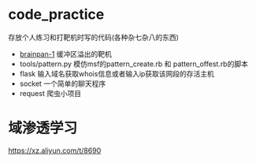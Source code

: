 # code_practice
存放个人练习和打靶机时写的代码(各种杂七杂八的东西)

- [brainpan-1](https://www.vulnhub.com/entry/brainpan-1,51/) 缓冲区溢出的靶机
- tools/pattern.py 模仿msf的pattern_create.rb 和 pattern_offest.rb的脚本
- flask  输入域名获取whois信息或者输入ip获取该网段的存活主机
- socket 一个简单的聊天程序
- request 爬虫小项目



# 域渗透学习

https://xz.aliyun.com/t/8690

